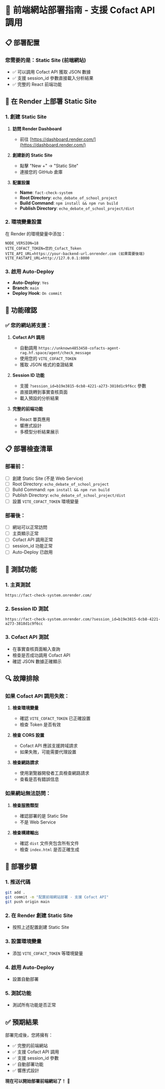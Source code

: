 # 🚀 前端網站部署指南 - 支援 Cofact API 調用

## 📋 部署配置

### 您需要的是：**Static Site** (前端網站)
- ✅ 可以調用 Cofact API 獲取 JSON 數據
- ✅ 支援 session_id 參數直接載入分析結果
- ✅ 完整的 React 前端功能

## 🔧 在 Render 上部署 Static Site

### 1. 創建 Static Site

1. **訪問 Render Dashboard**
   - 前往 [https://dashboard.render.com/](https://dashboard.render.com/)

2. **創建新的 Static Site**
   - 點擊 "New +" → "Static Site"
   - 連接您的 GitHub 倉庫

3. **配置設置**
   - **Name**: `fact-check-system`
   - **Root Directory**: `echo_debate_of_school_project`
   - **Build Command**: `npm install && npm run build`
   - **Publish Directory**: `echo_debate_of_school_project/dist`

### 2. 環境變量設置

在 Render 的環境變量中添加：

```
NODE_VERSION=18
VITE_COFACT_TOKEN=您的_Cofact_Token
VITE_API_URL=https://your-backend-url.onrender.com (如果需要後端)
VITE_FASTAPI_URL=http://127.0.0.1:8000
```

### 3. 啟用 Auto-Deploy

- **Auto-Deploy**: `Yes`
- **Branch**: `main`
- **Deploy Hook**: `On commit`

## 🎯 功能確認

### ✅ 您的網站將支援：

1. **Cofact API 調用**
   - 自動調用 `https://unknown4853458-cofacts-agent-rag.hf.space/agent/check_message`
   - 使用您的 `VITE_COFACT_TOKEN`
   - 獲取 JSON 格式的查證結果

2. **Session ID 功能**
   - 支援 `?session_id=b19e3815-6cb8-4221-a273-3818d1c9f6cc` 參數
   - 直接跳轉到事實查核頁面
   - 載入預設的分析結果

3. **完整的前端功能**
   - React 單頁應用
   - 響應式設計
   - 多模型分析結果展示

## 📋 部署檢查清單

### 部署前：
- [ ] 創建 Static Site (不是 Web Service)
- [ ] Root Directory: `echo_debate_of_school_project`
- [ ] Build Command: `npm install && npm run build`
- [ ] Publish Directory: `echo_debate_of_school_project/dist`
- [ ] 設置 `VITE_COFACT_TOKEN` 環境變量

### 部署後：
- [ ] 網站可以正常訪問
- [ ] 主頁顯示正常
- [ ] Cofact API 調用正常
- [ ] session_id 功能正常
- [ ] Auto-Deploy 已啟用

## 🧪 測試功能

### 1. 主頁測試
```
https://fact-check-system.onrender.com/
```

### 2. Session ID 測試
```
https://fact-check-system.onrender.com/?session_id=b19e3815-6cb8-4221-a273-3818d1c9f6cc
```

### 3. Cofact API 測試
- 在事實查核頁面輸入查詢
- 檢查是否成功調用 Cofact API
- 確認 JSON 數據正確顯示

## 🔍 故障排除

### 如果 Cofact API 調用失敗：

1. **檢查環境變量**
   - 確認 `VITE_COFACT_TOKEN` 已正確設置
   - 檢查 Token 是否有效

2. **檢查 CORS 設置**
   - Cofact API 應該支援跨域請求
   - 如果失敗，可能需要代理設置

3. **檢查網路請求**
   - 使用瀏覽器開發者工具檢查網路請求
   - 查看是否有錯誤信息

### 如果網站無法訪問：

1. **檢查服務類型**
   - 確認部署的是 Static Site
   - 不是 Web Service

2. **檢查構建輸出**
   - 確認 `dist` 文件夾包含所有文件
   - 檢查 `index.html` 是否正確生成

## 🚀 部署步驟

### 1. 推送代碼
```bash
git add .
git commit -m "配置前端網站部署 - 支援 Cofact API"
git push origin main
```

### 2. 在 Render 創建 Static Site
- 按照上述配置創建 Static Site

### 3. 設置環境變量
- 添加 `VITE_COFACT_TOKEN` 等環境變量

### 4. 啟用 Auto-Deploy
- 設置自動部署

### 5. 測試功能
- 測試所有功能是否正常

## ✅ 預期結果

部署完成後，您將擁有：
- ✅ 完整的前端網站
- ✅ 支援 Cofact API 調用
- ✅ 支援 session_id 參數
- ✅ 自動部署功能
- ✅ 響應式設計

**現在可以開始部署前端網站了！** 🎉
